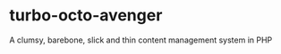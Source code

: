 turbo-octo-avenger
==================

A clumsy, barebone, slick and thin content management system in PHP
